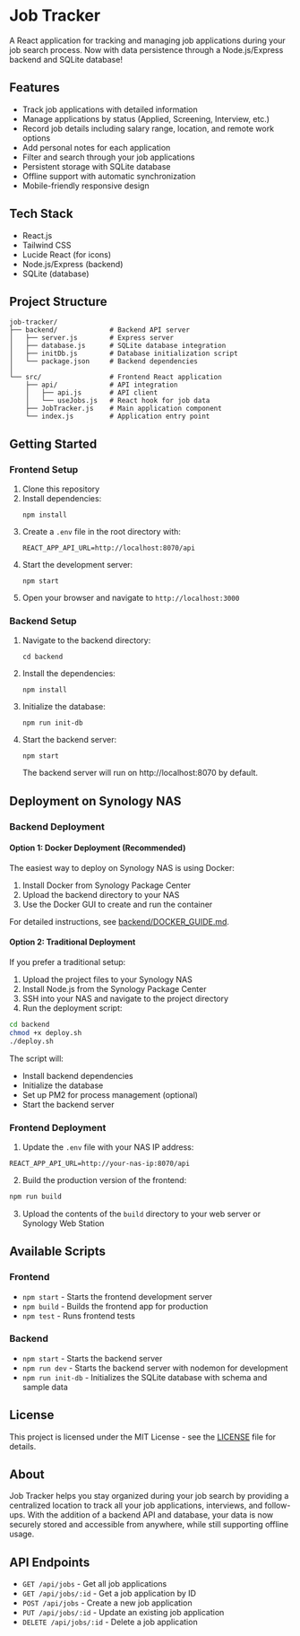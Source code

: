 # Job Tracker

A React application for tracking and managing job applications during your job search process. Now with data persistence through a Node.js/Express backend and SQLite database!

## Features

- Track job applications with detailed information
- Manage applications by status (Applied, Screening, Interview, etc.)
- Record job details including salary range, location, and remote work options
- Add personal notes for each application
- Filter and search through your job applications
- Persistent storage with SQLite database
- Offline support with automatic synchronization
- Mobile-friendly responsive design

## Tech Stack

- React.js
- Tailwind CSS
- Lucide React (for icons)
- Node.js/Express (backend)
- SQLite (database)

## Project Structure

```
job-tracker/
├── backend/             # Backend API server
│   ├── server.js        # Express server
│   ├── database.js      # SQLite database integration
│   ├── initDb.js        # Database initialization script
│   └── package.json     # Backend dependencies
│
└── src/                 # Frontend React application
    ├── api/             # API integration
    │   ├── api.js       # API client
    │   └── useJobs.js   # React hook for job data
    ├── JobTracker.js    # Main application component
    └── index.js         # Application entry point
```

## Getting Started

### Frontend Setup

1. Clone this repository
2. Install dependencies:
   ```
   npm install
   ```
3. Create a `.env` file in the root directory with:
   ```
   REACT_APP_API_URL=http://localhost:8070/api
   ```
4. Start the development server:
   ```
   npm start
   ```
5. Open your browser and navigate to `http://localhost:3000`

### Backend Setup

1. Navigate to the backend directory:
   ```
   cd backend
   ```
2. Install the dependencies:
   ```
   npm install
   ```
3. Initialize the database:
   ```
   npm run init-db
   ```
4. Start the backend server:
   ```
   npm start
   ```
   The backend server will run on http://localhost:8070 by default.

## Deployment on Synology NAS

### Backend Deployment

#### Option 1: Docker Deployment (Recommended)

The easiest way to deploy on Synology NAS is using Docker:

1. Install Docker from Synology Package Center
2. Upload the backend directory to your NAS
3. Use the Docker GUI to create and run the container

For detailed instructions, see [backend/DOCKER_GUIDE.md](backend/DOCKER_GUIDE.md).

#### Option 2: Traditional Deployment

If you prefer a traditional setup:

1. Upload the project files to your Synology NAS
2. Install Node.js from the Synology Package Center
3. SSH into your NAS and navigate to the project directory
4. Run the deployment script:

```bash
cd backend
chmod +x deploy.sh
./deploy.sh
```

The script will:
- Install backend dependencies
- Initialize the database
- Set up PM2 for process management (optional)
- Start the backend server

### Frontend Deployment

1. Update the `.env` file with your NAS IP address:

```
REACT_APP_API_URL=http://your-nas-ip:8070/api
```

2. Build the production version of the frontend:

```bash
npm run build
```

3. Upload the contents of the `build` directory to your web server or Synology Web Station

## Available Scripts

### Frontend

- `npm start` - Starts the frontend development server
- `npm build` - Builds the frontend app for production
- `npm test` - Runs frontend tests

### Backend

- `npm start` - Starts the backend server
- `npm run dev` - Starts the backend server with nodemon for development
- `npm run init-db` - Initializes the SQLite database with schema and sample data

## License

This project is licensed under the MIT License - see the [LICENSE](LICENSE) file for details.

## About

Job Tracker helps you stay organized during your job search by providing a centralized location to track all your job applications, interviews, and follow-ups. With the addition of a backend API and database, your data is now securely stored and accessible from anywhere, while still supporting offline usage.

## API Endpoints

- `GET /api/jobs` - Get all job applications
- `GET /api/jobs/:id` - Get a job application by ID
- `POST /api/jobs` - Create a new job application
- `PUT /api/jobs/:id` - Update an existing job application
- `DELETE /api/jobs/:id` - Delete a job application
